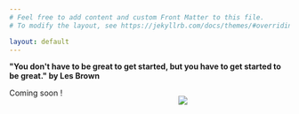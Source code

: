 ```yaml
---
# Feel free to add content and custom Front Matter to this file.
# To modify the layout, see https://jekyllrb.com/docs/themes/#overriding-theme-defaults

layout: default
---
```

<b >"You don't have to be great to get started, but you have to get started to be great." by Les Brown</b>


<p style="float:right; width:200px">

<img src="https://fkalisa.github.io/assets/images/workingman.jpg"  />
</p>
<p>

Coming soon !
</p>
